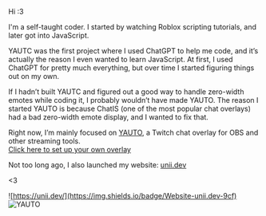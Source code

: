 Hi :3

I'm a self-taught coder. I started by watching Roblox scripting tutorials, and later got into JavaScript.

YAUTC was the first project where I used ChatGPT to help me code, and it’s actually the reason I even wanted to learn JavaScript. At first, I used ChatGPT for pretty much everything, but over time I started figuring things out on my own.

If I hadn’t built YAUTC and figured out a good way to handle zero-width emotes while coding it, I probably wouldn’t have made YAUTO. The reason I started YAUTO is because ChatIS (one of the most popular chat overlays) had a bad zero-width emote display, and I wanted to fix that.

Right now, I’m mainly focused on [YAUTO](https://github.com/Fiszh/YAUTO), a Twitch chat overlay for OBS and other streaming tools.  
[Click here to set up your own overlay](https://chat.unii.dev/)

Not too long ago, I also launched my website: [unii.dev](https://unii.dev/)

<3

 ![https://unii.dev/](https://img.shields.io/badge/Website-unii.dev-9cf) ![YAUTO](https://img.shields.io/badge/YAUTO-Twitch%20Overlay-blue)
